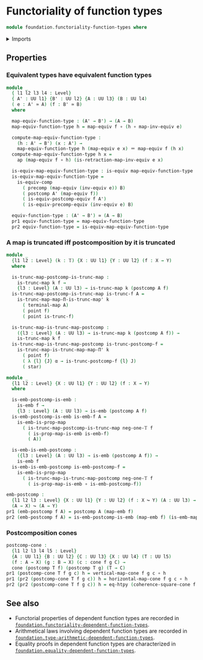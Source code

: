 # Functoriality of function types

```agda
module foundation.functoriality-function-types where
```

<details><summary>Imports</summary>

```agda
open import foundation.action-on-identifications-functions
open import foundation.cones-over-cospan-diagrams
open import foundation.dependent-pair-types
open import foundation.function-extensionality
open import foundation.functoriality-dependent-function-types
open import foundation.postcomposition-functions
open import foundation.unit-type
open import foundation.universal-property-equivalences
open import foundation.universe-levels
open import foundation.whiskering-homotopies-composition

open import foundation-core.constant-maps
open import foundation-core.embeddings
open import foundation-core.equivalences
open import foundation-core.function-types
open import foundation-core.identity-types
open import foundation-core.precomposition-functions
open import foundation-core.propositional-maps
open import foundation-core.truncated-maps
open import foundation-core.truncation-levels
```

</details>

## Properties

### Equivalent types have equivalent function types

```agda
module _
  { l1 l2 l3 l4 : Level}
  { A' : UU l1} {B' : UU l2} {A : UU l3} (B : UU l4)
  ( e : A' ≃ A) (f : B' ≃ B)
  where

  map-equiv-function-type : (A' → B') → (A → B)
  map-equiv-function-type h = map-equiv f ∘ (h ∘ map-inv-equiv e)

  compute-map-equiv-function-type :
    (h : A' → B') (x : A') →
    map-equiv-function-type h (map-equiv e x) ＝ map-equiv f (h x)
  compute-map-equiv-function-type h x =
    ap (map-equiv f ∘ h) (is-retraction-map-inv-equiv e x)

  is-equiv-map-equiv-function-type : is-equiv map-equiv-function-type
  is-equiv-map-equiv-function-type =
    is-equiv-comp
      ( precomp (map-equiv (inv-equiv e)) B)
      ( postcomp A' (map-equiv f))
      ( is-equiv-postcomp-equiv f A')
      ( is-equiv-precomp-equiv (inv-equiv e) B)

  equiv-function-type : (A' → B') ≃ (A → B)
  pr1 equiv-function-type = map-equiv-function-type
  pr2 equiv-function-type = is-equiv-map-equiv-function-type
```

### A map is truncated iff postcomposition by it is truncated

```agda
module _
  {l1 l2 : Level} (k : 𝕋) {X : UU l1} {Y : UU l2} (f : X → Y)
  where

  is-trunc-map-postcomp-is-trunc-map :
    is-trunc-map k f →
    {l3 : Level} (A : UU l3) → is-trunc-map k (postcomp A f)
  is-trunc-map-postcomp-is-trunc-map is-trunc-f A =
    is-trunc-map-map-Π-is-trunc-map' k
      ( terminal-map A)
      ( point f)
      ( point is-trunc-f)

  is-trunc-map-is-trunc-map-postcomp :
    ({l3 : Level} (A : UU l3) → is-trunc-map k (postcomp A f)) →
    is-trunc-map k f
  is-trunc-map-is-trunc-map-postcomp is-trunc-postcomp-f =
    is-trunc-map-is-trunc-map-map-Π' k
      ( point f)
      ( λ {l} {J} α → is-trunc-postcomp-f {l} J)
      ( star)

module _
  {l1 l2 : Level} {X : UU l1} {Y : UU l2} (f : X → Y)
  where

  is-emb-postcomp-is-emb :
    is-emb f →
    {l3 : Level} (A : UU l3) → is-emb (postcomp A f)
  is-emb-postcomp-is-emb is-emb-f A =
    is-emb-is-prop-map
      ( is-trunc-map-postcomp-is-trunc-map neg-one-𝕋 f
        ( is-prop-map-is-emb is-emb-f)
        ( A))

  is-emb-is-emb-postcomp :
    ({l3 : Level} (A : UU l3) → is-emb (postcomp A f)) →
    is-emb f
  is-emb-is-emb-postcomp is-emb-postcomp-f =
    is-emb-is-prop-map
      ( is-trunc-map-is-trunc-map-postcomp neg-one-𝕋 f
        ( is-prop-map-is-emb ∘ is-emb-postcomp-f))

emb-postcomp :
  {l1 l2 l3 : Level} {X : UU l1} {Y : UU l2} (f : X ↪ Y) (A : UU l3) →
  (A → X) ↪ (A → Y)
pr1 (emb-postcomp f A) = postcomp A (map-emb f)
pr2 (emb-postcomp f A) = is-emb-postcomp-is-emb (map-emb f) (is-emb-map-emb f) A
```

### Postcomposition cones

```agda
postcomp-cone :
  {l1 l2 l3 l4 l5 : Level}
  {A : UU l1} {B : UU l2} {C : UU l3} {X : UU l4} (T : UU l5)
  (f : A → X) (g : B → X) (c : cone f g C) →
  cone (postcomp T f) (postcomp T g) (T → C)
pr1 (postcomp-cone T f g c) h = vertical-map-cone f g c ∘ h
pr1 (pr2 (postcomp-cone T f g c)) h = horizontal-map-cone f g c ∘ h
pr2 (pr2 (postcomp-cone T f g c)) h = eq-htpy (coherence-square-cone f g c ·r h)
```

## See also

- Functorial properties of dependent function types are recorded in
  [`foundation.functoriality-dependent-function-types`](foundation.functoriality-dependent-function-types.md).
- Arithmetical laws involving dependent function types are recorded in
  [`foundation.type-arithmetic-dependent-function-types`](foundation.type-arithmetic-dependent-function-types.md).
- Equality proofs in dependent function types are characterized in
  [`foundation.equality-dependent-function-types`](foundation.equality-dependent-function-types.md).
